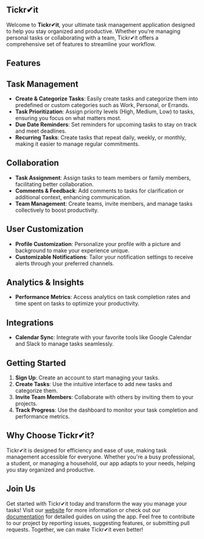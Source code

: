 ## Tickr✔it

Welcome to **Tickr✔it**, your ultimate task management application designed to help you stay organized and productive. Whether you're managing personal tasks or collaborating with a team, Tickr✔it offers a comprehensive set of features to streamline your workflow.

## Features

## Task Management

- **Create & Categorize Tasks**: Easily create tasks and categorize them into predefined or custom categories such as Work, Personal, or Errands.
- **Task Prioritization**: Assign priority levels (High, Medium, Low) to tasks, ensuring you focus on what matters most.
- **Due Date Reminders**: Set reminders for upcoming tasks to stay on track and meet deadlines.
- **Recurring Tasks**: Create tasks that repeat daily, weekly, or monthly, making it easier to manage regular commitments.

## Collaboration

- **Task Assignment**: Assign tasks to team members or family members, facilitating better collaboration.
- **Comments & Feedback**: Add comments to tasks for clarification or additional context, enhancing communication.
- **Team Management**: Create teams, invite members, and manage tasks collectively to boost productivity.

## User Customization

- **Profile Customization**: Personalize your profile with a picture and background to make your experience unique.
- **Customizable Notifications**: Tailor your notification settings to receive alerts through your preferred channels.

## Analytics & Insights

- **Performance Metrics**: Access analytics on task completion rates and time spent on tasks to optimize your productivity.

## Integrations

- **Calendar Sync**: Integrate with your favorite tools like Google Calendar and Slack to manage tasks seamlessly.

## Getting Started

1.  **Sign Up**: Create an account to start managing your tasks.
2.  **Create Tasks**: Use the intuitive interface to add new tasks and categorize them.
3.  **Invite Team Members**: Collaborate with others by inviting them to your projects.
4.  **Track Progress**: Use the dashboard to monitor your task completion and performance metrics.

## Why Choose Tickr✔it?

Tickr✔it is designed for efficiency and ease of use, making task management accessible for everyone. Whether you're a busy professional, a student, or managing a household, our app adapts to your needs, helping you stay organized and productive.

## Join Us

Get started with Tickr✔it today and transform the way you manage your tasks! Visit our [website](https://tickrit.vercel.app/) for more information or check out our [documentation](https://github.com/Maxwell999b/To-Do-List-with-Authentication) for detailed guides on using the app. Feel free to contribute to our project by reporting issues, suggesting features, or submitting pull requests. Together, we can make Tickr✔it even better!
